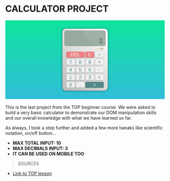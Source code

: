 # CALCULATOR PROJECT

![Calculator](img/Calculator.png)

This is the last project from the TOP beginner course.
We were asked to build a very basic calculator to demonstrate
our DOM manipulation skills and our overall knowledge with what
we have learned so far.

As always, I took a step further and added a few more tweaks like scientific notation, on/off button...

- **MAX TOTAL INPUT: 10** 
- **MAX DECIMALS INPUT: 3**
- **IT CAN BE USED ON MOBILE TOO**

> SOURCES
- [Link to TOP lesson](https://www.theodinproject.com/lessons/foundations-calculator)